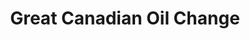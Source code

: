 ---
title: "Great Canadian Oil Change"
url: /warman/great-canadian-oil-change/
shop: Autowerkstatt
---